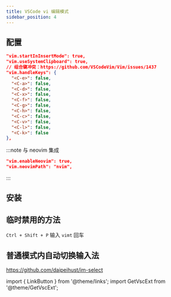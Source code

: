 ```yaml
---
title: VSCode vi 编辑模式
sidebar_position: 4
---
```


## 配置

```json
"vim.startInInsertMode": true,
"vim.useSystemClipboard": true,
// 组合键冲突：https://github.com/VSCodeVim/Vim/issues/1437
"vim.handleKeys": {
  "<C-e>": false,
  "<C-a>": false,
  "<C-d>": false,
  "<C-x>": false,
  "<C-f>": false,
  "<C-g>": false,
  "<C-h>": false,
  "<C-c>": false,
  "<C-v>": false,
  "<C-l>": false,
  "<C-k>": false
},
```

:::note 与 neovim 集成

```json
"vim.enableNeovim": true,
"vim.neovimPath": "nvim",
```

:::

## 安装

<GetVscExt id="vscodevim.Vim" noTitle />

## 临时禁用的方法

`Ctrl + Shift + P` 输入 `vimt` 回车

## 普通模式内自动切换输入法

https://github.com/daipeihust/im-select

import { LinkButton } from '@theme/links';
import GetVscExt from '@theme/GetVscExt';

